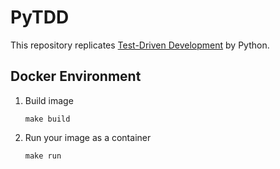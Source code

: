 # PyTDD

This repository replicates [Test-Driven Development](https://www.ohmsha.co.jp/book/9784274217883/) by Python.

## Docker Environment

1. Build image

    `make build`
2. Run your image as a container

    `make run`
